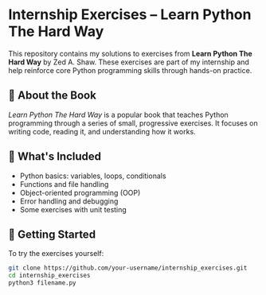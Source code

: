 # Internship Exercises – Learn Python The Hard Way

This repository contains my solutions to exercises from **Learn Python The Hard Way** by Zed A. Shaw. These exercises are part of my internship and help reinforce core Python programming skills through hands-on practice.

## 📘 About the Book

*Learn Python The Hard Way* is a popular book that teaches Python programming through a series of small, progressive exercises. It focuses on writing code, reading it, and understanding how it works.

## 📂 What's Included

- Python basics: variables, loops, conditionals
- Functions and file handling
- Object-oriented programming (OOP)
- Error handling and debugging
- Some exercises with unit testing

## 🚀 Getting Started

To try the exercises yourself:

```bash
git clone https://github.com/your-username/internship_exercises.git
cd internship_exercises
python3 filename.py
